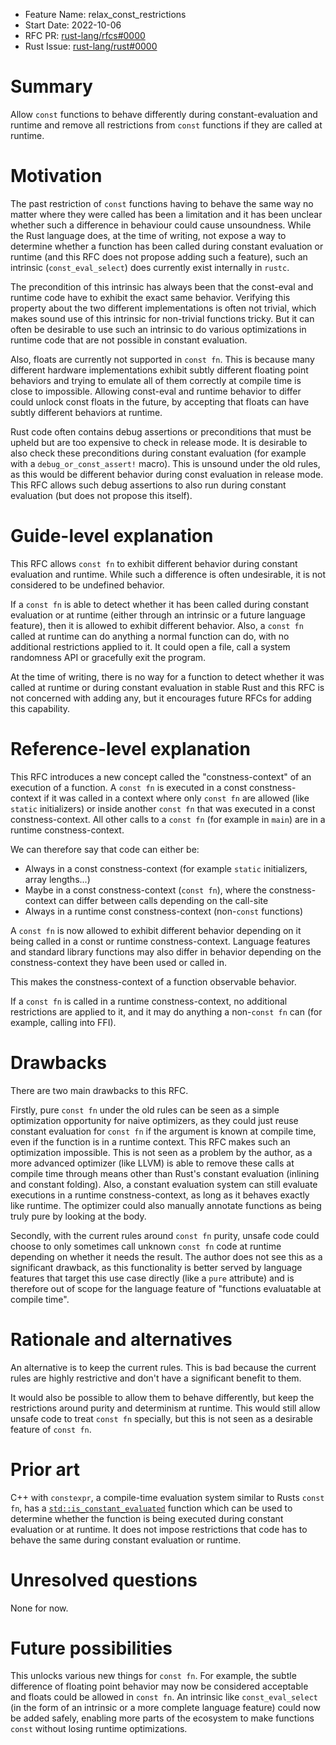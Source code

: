 - Feature Name: relax_const_restrictions
- Start Date: 2022-10-06
- RFC PR: [rust-lang/rfcs#0000](https://github.com/rust-lang/rfcs/pull/0000)
- Rust Issue: [rust-lang/rust#0000](https://github.com/rust-lang/rust/issues/0000)

# Summary
[summary]: #summary

Allow `const` functions to behave differently during constant-evaluation and runtime and remove all restrictions from `const` functions if they are called at runtime.

# Motivation
[motivation]: #motivation

The past restriction of `const` functions having to behave the same way no matter where they were called has been a limitation and it has been unclear whether such a difference in behaviour could cause unsoundness. While the Rust language does, at the time of writing, not expose a way to determine whether a function has been called during constant evaluation or runtime (and this RFC does not propose adding such a feature), such an intrinsic (`const_eval_select`) does currently exist internally in `rustc`.

The precondition of this intrinsic has always been that the const-eval and runtime code have to exhibit the exact same behavior. Verifying this property about the two different implementations is often not trivial, which makes sound use of this intrinsic for non-trivial functions tricky. But it can often be desirable to use such an intrinsic to do various optimizations in runtime code that are not possible in constant evaluation.

Also, floats are currently not supported in `const fn`. This is because many different hardware implementations exhibit subtly different floating point behaviors and trying to emulate all of them correctly at compile time is close to impossible. Allowing const-eval and runtime behavior to differ could unlock const floats in the future, by accepting that floats can have subtly different behaviors at runtime.

Rust code often contains debug assertions or preconditions that must be upheld but are too expensive to check in release mode. It is desirable to also check these preconditions during constant evaluation (for example with a `debug_or_const_assert!` macro). This is unsound under the old rules, as this would be different behavior during const evaluation in release mode. This RFC allows such debug assertions to also run during constant evaluation (but does not propose this itself).

# Guide-level explanation
[guide-level-explanation]: #guide-level-explanation

This RFC allows `const fn` to exhibit different behavior during constant evaluation and runtime. While such a difference is often undesirable, it is not considered to be undefined behavior.

If a `const fn` is able to detect whether it has been called during constant evaluation or at runtime (either through an intrinsic or a future language feature), then it is allowed to exhibit different behavior. Also, a `const fn` called at runtime can do anything a normal function can do, with no additional restrictions applied to it. It could open a file, call a system randomness API or gracefully exit the program. 

At the time of writing, there is no way for a function to detect whether it was called at runtime or during constant evaluation in stable Rust and this RFC is not concerned with adding any, but it encourages future RFCs for adding this capability.

# Reference-level explanation
[reference-level-explanation]: #reference-level-explanation

This RFC introduces a new concept called the "constness-context" of an execution of a function. A `const fn` is executed in a const constness-context if it was called in a context where only `const fn` are allowed (like `static` initializers) or inside another `const fn` that was executed in a const constness-context. All other calls to a `const fn` (for example in `main`) are in a runtime constness-context.

We can therefore say that code can either be:
- Always in a const constness-context (for example `static` initializers, array lengths...)
- Maybe in a const constness-context (`const fn`), where the constness-context can differ between calls depending on the call-site
- Always in a runtime const constness-context (non-`const` functions)

A `const fn` is now allowed to exhibit different behavior depending on it being called in a const or runtime constness-context. Language features and standard library functions may also differ in behavior depending on the constness-context they have been used or called in.

This makes the constness-context of a function observable behavior.

If a `const fn` is called in a runtime constness-context, no additional restrictions are applied to it, and it may do anything a non-`const fn` can (for example, calling into FFI).

# Drawbacks
[drawbacks]: #drawbacks

There are two main drawbacks to this RFC.

Firstly, pure `const fn` under the old rules can be seen as a simple optimization opportunity for naive optimizers, as they could just reuse constant evaluation for `const fn` if the argument is known at compile time, even if the function is in a runtime context. This RFC makes such an optimization impossible. This is not seen as a problem by the author, as a more advanced optimizer (like LLVM) is able to remove these calls at compile time through means other than Rust's constant evaluation (inlining and constant folding). Also, a constant evaluation system can still evaluate executions in a runtime constness-context, as long as it behaves exactly like runtime. The optimizer could also manually annotate functions as being truly pure by looking at the body.

Secondly, with the current rules around `const fn` purity, unsafe code could choose to only sometimes call unknown `const fn` code at runtime depending on whether it needs the result. The author does not see this as a significant drawback, as this functionality is better served by language features that target this use case directly (like a `pure` attribute) and is therefore out of scope for the language feature of "functions evaluatable at compile time".

# Rationale and alternatives
[rationale-and-alternatives]: #rationale-and-alternatives

An alternative is to keep the current rules. This is bad because the current rules are highly restrictive and don't have a significant benefit to them.

It would also be possible to allow them to behave differently, but keep the restrictions around purity and determinism at runtime. This would still allow unsafe code to treat `const fn` specially, but this is not seen as a desirable feature of `const fn`.

# Prior art
[prior-art]: #prior-art

C++ with `constexpr`, a compile-time evaluation system similar to Rusts `const fn`, has a [`std::is_constant_evaluated`](std-is-constant-evaluated) function which can be used to determine whether the function is being executed during constant evaluation or at runtime. It does not impose restrictions that code has to behave the same during constant evaluation or runtime.


# Unresolved questions
[unresolved-questions]: #unresolved-questions

None for now.

# Future possibilities
[future-possibilities]: #future-possibilities

This unlocks various new things for `const fn`. For example, the subtle difference of floating point behavior may now be considered acceptable and floats could be allowed in `const fn`. An intrinsic like `const_eval_select` (in the form of an intrinsic or a more complete language feature) could now be added safely, enabling more parts of the ecosystem to make functions `const` without losing runtime optimizations.

[std-is-constant-evaluated]: https://en.cppreference.com/w/cpp/types/is_constant_evaluated